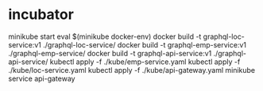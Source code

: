 # incubator

minikube start
eval $(minikube docker-env)
docker build -t graphql-loc-service:v1 ./graphql-loc-service/
docker build -t graphql-emp-service:v1 ./graphql-emp-service/
docker build -t graphql-api-service:v1 ./graphql-api-service/
kubectl apply -f ./kube/emp-service.yaml 
kubectl apply -f ./kube/loc-service.yaml
kubectl apply -f ./kube/api-gateway.yaml 
minikube service api-gateway

